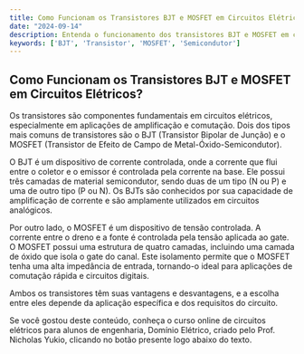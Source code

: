 ```yaml
---
title: Como Funcionam os Transistores BJT e MOSFET em Circuitos Elétricos?
date: "2024-09-14"
description: Entenda o funcionamento dos transistores BJT e MOSFET em circuitos elétricos e suas principais diferenças.
keywords: ['BJT', 'Transistor', 'MOSFET', 'Semicondutor']
---
```


## Como Funcionam os Transistores BJT e MOSFET em Circuitos Elétricos?

Os transistores são componentes fundamentais em circuitos elétricos, especialmente em aplicações de amplificação e comutação. Dois dos tipos mais comuns de transistores são o BJT (Transistor Bipolar de Junção) e o MOSFET (Transistor de Efeito de Campo de Metal-Óxido-Semicondutor).

O BJT é um dispositivo de corrente controlada, onde a corrente que flui entre o coletor e o emissor é controlada pela corrente na base. Ele possui três camadas de material semicondutor, sendo duas de um tipo (N ou P) e uma de outro tipo (P ou N). Os BJTs são conhecidos por sua capacidade de amplificação de corrente e são amplamente utilizados em circuitos analógicos.

Por outro lado, o MOSFET é um dispositivo de tensão controlada. A corrente entre o dreno e a fonte é controlada pela tensão aplicada ao gate. O MOSFET possui uma estrutura de quatro camadas, incluindo uma camada de óxido que isola o gate do canal. Este isolamento permite que o MOSFET tenha uma alta impedância de entrada, tornando-o ideal para aplicações de comutação rápida e circuitos digitais.

Ambos os transistores têm suas vantagens e desvantagens, e a escolha entre eles depende da aplicação específica e dos requisitos do circuito.

Se você gostou deste conteúdo, conheça o curso online de circuitos elétricos para alunos de engenharia, Domínio Elétrico, criado pelo Prof. Nicholas Yukio, clicando no botão presente logo abaixo do texto.